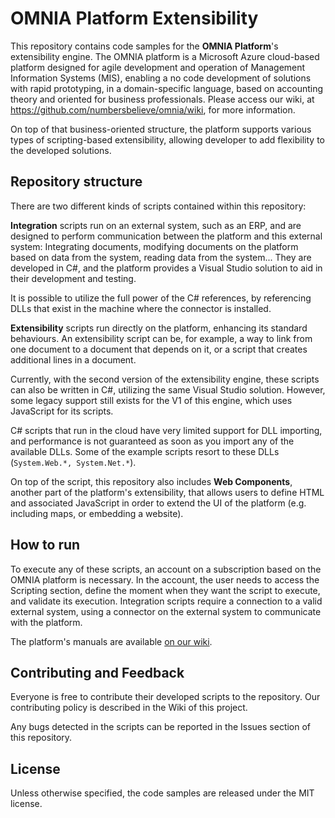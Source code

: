 # OMNIA Platform Extensibility
This repository contains code samples for the **OMNIA Platform**'s extensibility engine. The OMNIA platform is a Microsoft Azure cloud-based platform designed for agile development and operation of Management Information Systems (MIS), enabling a no code development of solutions with rapid prototyping, in a domain-specific language, based on accounting theory and oriented for business professionals. Please access our wiki, at https://github.com/numbersbelieve/omnia/wiki, for more information.

On top of that business-oriented structure, the platform supports various types of scripting-based extensibility, allowing developer to add flexibility to the developed solutions.

## Repository structure
There are two different kinds of scripts contained within this repository:

**Integration** scripts run on an external system, such as an ERP, and are designed to perform communication between the platform and this external system: Integrating documents, modifying documents on the platform based on data from the system, reading data from the system... They are developed in C#, and the platform provides a Visual Studio solution to aid in their development and testing.

It is possible to utilize the full power of the C# references, by referencing DLLs that exist in the machine where the connector is installed.

**Extensibility** scripts run directly on the platform, enhancing its standard behaviours. An extensibility script can be, for example, a way to link from one document to a document that depends on it, or a script that creates additional lines in a document.

Currently, with the second version of the extensibility engine, these scripts can also be written in C#, utilizing the same Visual Studio solution. However, some legacy support still exists for the V1 of this engine, which uses JavaScript for its scripts.

C# scripts that run in the cloud have very limited support for DLL importing, and performance is not guaranteed as soon as you import any of the available DLLs. Some of the example scripts resort to these DLLs (`System.Web.*, System.Net.*`).

On top of the script, this repository also includes **Web Components**, another part of the platform's extensibility, that allows users to define HTML and associated JavaScript in order to extend the UI of the platform (e.g. including maps, or embedding a website).

## How to run
To execute any of these scripts, an account on a subscription based on the OMNIA platform is necessary. In the account, the user needs to access the Scripting section, define the moment when they want the script to execute, and validate its execution. Integration scripts require a connection to a valid external system, using a connector on the external system to communicate with the platform.

The platform's manuals are available [on our wiki](https://github.com/numbersbelieve/omnia/wiki/Platform-Manuals).

## Contributing and Feedback
Everyone is free to contribute their developed scripts to the repository. Our contributing policy is described in the Wiki of this project.

Any bugs detected in the scripts can be reported in the Issues section of this repository.

## License
Unless otherwise specified, the code samples are released under the MIT license.
